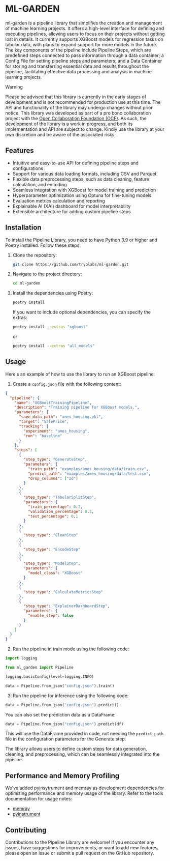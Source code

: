 # ML-GARDEN

ml-garden is a pipeline library that simplifies the creation and management of machine learning projects. It offers a high-level interface for defining and executing pipelines, allowing users to focus on their projects without getting lost in details. It currently supports XGBoost models for regression tasks on tabular data, with plans to expand support for more models in the future.
The key components of the pipeline include Pipeline Steps, which are predefined steps connected to pass information through a data container; a Config File for setting pipeline steps and parameters; and a Data Container for storing and transferring essential data and results throughout the pipeline, facilitating effective data processing and analysis in machine learning projects.

> [!WARNING]
> Please be advised that this library is currently in the early stages of development and is not recommended for production use at this time. The API and functionality of the library may undergo changes without prior notice. This library was developed as part of a pro bono collaboration project with the [Open Collaboration Foundation (OCF)](https://github.com/openclimatefix/Open-Source-Quartz-Solar-Forecast/tree/main). As such, the development of the library is a work in progress, and both its implementation and API are subject to change. Kindly use the library at your own discretion and be aware of the associated risks.

## Features

- Intuitive and easy-to-use API for defining pipeline steps and configurations
- Support for various data loading formats, including CSV and Parquet
- Flexible data preprocessing steps, such as data cleaning, feature calculation, and encoding
- Seamless integration with XGBoost for model training and prediction
- Hyperparameter optimization using Optuna for fine-tuning models
- Evaluation metrics calculation and reporting
- Explainable AI (XAI) dashboard for model interpretability
- Extensible architecture for adding custom pipeline steps

## Installation

To install the Pipeline Library, you need to have Python 3.9 or higher and Poetry installed. Follow these steps:

1. Clone the repository:

   ```bash
   git clone https://github.com/tryolabs/ml-garden.git
   ```

2. Navigate to the project directory:

   ```bash
   cd ml-garden
   ```

3. Install the dependencies using Poetry:

   ```bash
   poetry install
   ```

   If you want to include optional dependencies, you can specify the extras:

   ```bash
   poetry install --extras "xgboost"
   ```

   or

   ```bash
   poetry install --extras "all_models"
   ```

## Usage

Here's an example of how to use the library to run an XGBoost pipeline:

1. Create a `config.json` file with the following content:

```json
{
  "pipeline": {
    "name": "XGBoostTrainingPipeline",
    "description": "Training pipeline for XGBoost models.",
    "parameters": {
      "save_data_path": "ames_housing.pkl",
      "target": "SalePrice",
      "tracking": {
        "experiment": "ames_housing",
        "run": "baseline"
      }
    },
    "steps": [
      {
        "step_type": "GenerateStep",
        "parameters": {
          "train_path": "examples/ames_housing/data/train.csv",
          "predict_path": "examples/ames_housing/data/test.csv",
          "drop_columns": ["Id"]
        }
      },
      {
        "step_type": "TabularSplitStep",
        "parameters": {
          "train_percentage": 0.7,
          "validation_percentage": 0.2,
          "test_percentage": 0.1
        }
      },
      {
        "step_type": "CleanStep"
      },
      {
        "step_type": "EncodeStep"
      },
      {
        "step_type": "ModelStep",
        "parameters": {
          "model_class": "XGBoost"
        }
      },
      {
        "step_type": "CalculateMetricsStep"
      },
      {
        "step_type": "ExplainerDashboardStep",
        "parameters": {
          "enable_step": false
        }
      }
    ]
  }
}
```

2. Run the pipeline in train mode using the following code:

```python
import logging

from ml_garden import Pipeline

logging.basicConfig(level=logging.INFO)

data = Pipeline.from_json("config.json").train()
```

3. Run the pipeline for inference using the following code:

```python
data = Pipeline.from_json("config.json").predict()
```

You can also set the prediction data as a DataFrame:

```python
data = Pipeline.from_json("config.json").predict(df)
```

This will use the DataFrame provided in code, not needing the `predict_path` file in the configuration parameters for the Generate step.

The library allows users to define custom steps for data generation, cleaning, and preprocessing, which can be seamlessly integrated into the pipeline.

## Performance and Memory Profiling

We've added pyinsytrument and memray as development dependencies for optimizing performance and memory usage of the library.
Refer to the tools documentation for usage notes:

- [memray](https://github.com/bloomberg/memray?tab=readme-ov-file#usage)
- [pyinstrument](https://pyinstrument.readthedocs.io/en/latest/guide.html#profile-a-python-cli-command)

## Contributing

Contributions to the Pipeline Library are welcome! If you encounter any issues, have suggestions for improvements, or want to add new features, please open an issue or submit a pull request on the GitHub repository.
